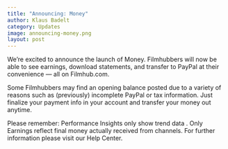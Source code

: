 ```yaml
---
title: "Announcing: Money"
author: Klaus Badelt
category: Updates
image: announcing-money.png
layout: post
---
```

We’re excited to announce the launch of Money. Filmhubbers will now be able to see earnings, download statements, and transfer to PayPal at their convenience — all on Filmhub.com.

Some Filmhubbers may find an opening balance posted due to a variety of reasons such as (previously) incomplete PayPal or tax information. Just finalize your payment info in your account and transfer your money out anytime.

Please remember: Performance Insights only show trend data . Only Earnings reflect final money actually received from channels. For further information please visit our Help Center.
